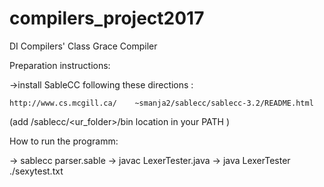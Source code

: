 # compilers_project2017
DI Compilers' Class Grace Compiler

Preparation instructions:

->install SableCC following these directions :

	http://www.cs.mcgill.ca/	~smanja2/sablecc/sablecc-3.2/README.html

(add /sablecc/<ur_folder>/bin location in your PATH )

How to run the programm:

-> sablecc parser.sable
-> javac LexerTester.java
-> java LexerTester ./sexytest.txt


